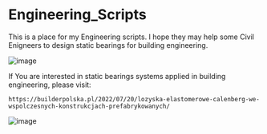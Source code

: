 # Engineering_Scripts
This is a place for my Engineering scripts.
I hope they may help some Civil Enigneers to design static bearings for building engineering.

![image](https://user-images.githubusercontent.com/103432222/225708355-1910b72f-b3b8-404b-a84d-0fc88b5726ec.png)


If You are interested in static bearings systems applied in building engineering, please visit:
```
https://builderpolska.pl/2022/07/20/lozyska-elastomerowe-calenberg-we-wspolczesnych-konstrukcjach-prefabrykowanych/
```

![image](https://user-images.githubusercontent.com/103432222/225709099-5f5e801d-aa5b-4582-b94b-3ff2c8d2e8d6.png)

